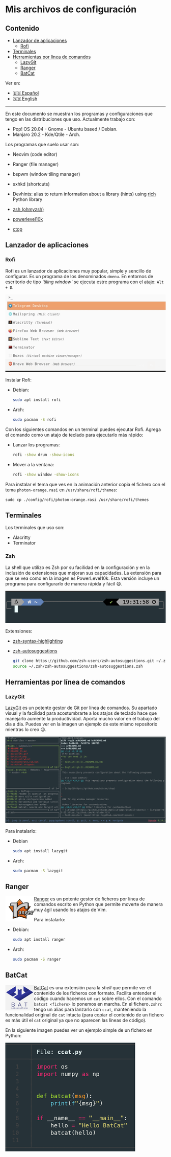 # Mis archivos de configuración

## Contenido

- [Lanzador de aplicaciones](#lanzador-de-aplicaciones)
  - [Rofi](#rofi)
- [Terminales](#terminales)
- [Herramientas por línea de comandos](#herramientas-por-linea-de-comandos)
  - [LazyGit](#lazygit)
  - [Ranger](#ranger)
  - [BatCat](#batcat)

Ver en: 

- [:es: Español](./README_ES.md)
- [:gb: English](./README.md)

------

En este documento se muestran los programas y configuraciones que tengo en las distribuciones que uso. Actualmente trabajo con:

- Pop! OS 20.04 - Gnome - Ubuntu based / Debian.
- Manjaro 20.2 - Kde/Qtile - Arch.

Los programas que suelo usar son:

- Neovim (code editor)

- Ranger (file manager)

- bspwm (window tiling manager)

- sxhkd (shortcuts)

- Devhints: alias to return information about a library (hints) using [rich](https://github.com/willmcgugan/rich) Python library

- [zsh (ohmyzsh)](https://github.com/ohmyzsh/ohmyzsh)

- [powerlevel10k](https://github.com/romkatv/powerlevel10k)

- [ctop](https://github.com/bcicen/ctop)

## Lanzador de aplicaciones

### Rofi

Rofi es un lanzador de aplicaciones muy popular, simple y sencillo de configurar. Es un programa de los denominados `dmenu`. En entornos de escritorio de tipo *'tiling window'* se ejecuta estre programa con el atajo: `Alt + D`.

![](./docs/rofi.gif)

Instalar Rofi:

- Debian:

    ```bash
    sudo apt install rofi
    ```
    
- Arch:

    ```bash
    sudo pacman -S rofi
    ```

Con los siguientes comandos en un terminal puedes ejecutar Rofi. Agrega el comando como un atajo de teclado para ejecutarlo más rápido:

- Lanzar los programas:

  ```bash
  rofi -show drun -show-icons
  ```

- Mover a la ventana: 

  ```bash
  rofi -show window -show-icons
  ```

Para instalar el tema que ves en la animación anterior copia el fichero con el tema  `photon-orange.rasi` en `/usr/share/rofi/themes`:

```
sudo cp ./config/rofi/photon-orange.rasi /usr/share/rofi/themes
```

## Terminales

Los terminales que uso son:

- Alacritty
- Terminator

### Zsh

La shell que utilizo es Zsh por su facilidad en la configuración y en la inclusión de extensiones que mejoran sus capacidades. La extensión para que se vea como en la imagen es PowerLevel10k. Esta versión incluye un programa para configurarlo de manera rápida y fácil :smile:.

![](./docs/zsh.png)

Extensiones:

- [zsh-syntax-highlighting](https://github.com/zsh-users/zsh-syntax-highlighting/blob/master/INSTALL.md)

- [zsh-autosuggestions](https://github.com/zsh-users/zsh-autosuggestions/blob/master/INSTALL.md)

  ```bash
  git clone https://github.com/zsh-users/zsh-autosuggestions.git ~/.zsh/zsh-autosuggestions
  source ~/.zsh/zsh-autosuggestions/zsh-autosuggestions.zsh
  ```

## Herramientas por línea de comandos

### LazyGit

[LazyGit](https://github.com/jesseduffield/lazygit) es un potente gestor de Git por línea de comandos. Su apartado visual y la facilidad para acostumbrarte a los atajos de teclado hace que manejarlo aumente la productividad. Aporta mucho valor en el trabajo del día a día. Puedes ver en la imagen un ejemplo de este mismo repositorio mientras lo creo :wink:.

![](./docs/lazygit.png)

Para instalarlo:

- Debian

    ```bash
    sudo apt install lazygit
    ```
    
- Arch:

    ```bash
    sudo pacman -S lazygit
    ```


## Ranger

<img align="left" width="90" height="80" src="./docs/ranger.png">[Ranger](https://github.com/ranger/ranger) es un potente gestor de ficheros por línea de comandos escrito en Python que permite moverte de manera muy ágil usando los atajos de Vim.

Para instalarlo:

- Debian:

  ```bash
  sudo apt install ranger
  ```

- Arch:

  ```bash
  sudo pacman -S ranger
  ```

## BatCat

<img align="left" width="90" height="80" src="./docs/batcat.png">[BatCat](https://github.com/sharkdp/bat) es una extensión para la *shell* que permite ver el contenido de los ficheros con formato. Facilita entender el código  cuando hacemos un `cat` sobre ellos. Con el comando `batcat <fichero>` lo ponemos en marcha. En el fichero`.zshrc` tengo un alias para lanzarlo con `ccat`, manteniendo la funcionalidad original de `cat` intacta (para copiar el contenido de un fichero es más útil el `cat` original ya que no aparecen las líneas de código).

En la siguiente imagen puedes ver un ejemplo simple de un fichero en Python:

![](./docs/batcat_demo.png)

